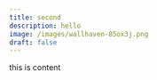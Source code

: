 ```yaml
---
title: second
description: hello
image: /images/wallhaven-85ox3j.png
draft: false
---
```

this is content